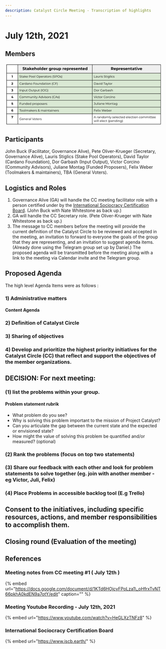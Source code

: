 ```yaml
---
description: Catalyst Circle Meeting - Transcription of highlights
---
```


# July 12th, 2021

## Members

![Catalyst Circle Members](../.gitbook/assets/2021-07-15-1-.png)

## Participants

John Buck \(Facilitator, Governance Alive\), Pete Oliver-Krueger \(Secretary, Governance Alive\), Lauris Stiglics \(Stake Pool Operators\), David Taylor \(Cardano Foundation\), Dor Garbash \(Input Output\), Victor Corcino \(Community Advisors\), Juliane Montag \(Funded Proposers\), Felix Weber \(Toolmakers & maintainers\), TBA \(General Voters\).

## Logistics and Roles

1. Governance Alive \(GA\) will handle the CC meeting facilitator role with a person certified under by the [International Sociocracy Certification Board](http://www.iscb.earth). \(John Buck with Nate Whitestone as back up.\)
2. GA will handle the CC Secretary role. \(Pete Oliver-Krueger with Nate Whitestone as back up.\)
3. The message to CC members before the meeting will provide the current definition of the Catalyst Circle to be reviewed and accepted in the meeting, an invitation to forward to everyone the goals of the group that they are representing, and an invitation to suggest agenda items. \(Already done using the Telegram group set up by Daniel.\) The proposed agenda will be transmitted before the meeting along with a link to the meeting via Calendar invite and the Telegram group. 

## Proposed Agenda

The high level Agenda Items were as follows :

### 1\) Administrative matters

#### Content Agenda

### 2\) Definition of Catalyst Circle

### 3\) Sharing of objectives

### 4\) Develop and prioritize the highest priority initiatives for the Catalyst Circle \(CC\) that reflect and support the objectives of the member organizations.

## DECISION: For next meeting:

### \(1\) list the problems within your group.

#### Problem statement rubrik

* What problem do you see? 
* Why is solving this problem important to the mission of Project Catalyst?
* Can you articulate the gap between the current state and the expected or envisioned state?
* How might the value of solving this problem be quantified and/or measured? \(optional\)

### \(2\) Rank the problems \(focus on top two statements\)

### \(3\) Share our feedback with each other and look for problem statements to solve together \(eg. join with another member  - eg Victor, Juli, Felix\)

### \(4\) Place Problems in accessible backlog tool \(E.g Trello\)

## Consent to the initiatives, including specific resources, actions, and member responsibilities to accomplish them.

## Closing round \(Evaluation of the meeting\)

## References

### Meeting notes from CC meeting \#1 \( July 12th \)

{% embed url="https://docs.google.com/document/d/1KTd6HOjcyFPoLza1\_oHfrxTvNT66pkhA0kdEN9a7otY/edit" caption="" %}

### Meeting Youtube Recording - July 12th, 2021

{% embed url="https://www.youtube.com/watch?v=HeGLXzTNFz8" %}

### International Sociocracy Certification Board

{% embed url="https://www.iscb.earth/" %}



## 


